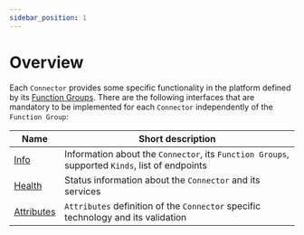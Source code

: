 ```yaml
---
sidebar_position: 1
---
```


# Overview

Each `Connector` provides some specific functionality in the platform defined by its [Function Groups](../../concept-design/architecture/connector.md#function-group).
There are the following interfaces that are mandatory to be implemented for each `Connector` independently of the `Function Group`:

| Name                                  | Short description                                                                              |
|---------------------------------------|------------------------------------------------------------------------------------------------|
| [Info](info-interface.md)             | Information about the `Connector`, its `Function Groups`, supported `Kinds`, list of endpoints |
| [Health](health-interface.md)         | Status information about the `Connector` and its services                                      |
| [Attributes](attributes-interface.md) | `Attributes` definition of the `Connector` specific technology and its validation              |
